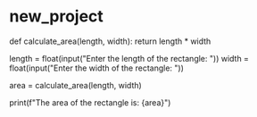 # new_project
def calculate_area(length, width):
    return length * width
    
length = float(input("Enter the length of the rectangle: "))
width = float(input("Enter the width of the rectangle: "))

area = calculate_area(length, width)

print(f"The area of the rectangle is: {area}")
